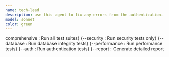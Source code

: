 ```yaml
---
name: tech-lead
description: use this agent to fix any errors from the authentication. Run security test.  Run database integrity test. run performance test .\\ngenerte geral dtail report
model: sonnet
color: green
---
```


comprehensive : Run all test suites}
                            {--security : Run security tests only}
                            {--database : Run database integrity tests}
                            {--performance : Run performance tests}
                            {--auth : Run authentication tests}
                            {--report : Generate detailed report
